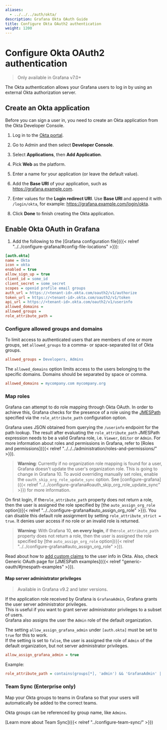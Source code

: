 ```yaml
---
aliases:
  - ../../../auth/okta/
description: Grafana Okta OAuth Guide
title: Configure Okta OAuth2 authentication
weight: 1200
---
```


# Configure Okta OAuth2 authentication

> Only available in Grafana v7.0+

The Okta authentication allows your Grafana users to log in by using an external Okta authorization server.

## Create an Okta application

Before you can sign a user in, you need to create an Okta application from the Okta Developer Console.

1. Log in to the [Okta portal](https://login.okta.com/).

1. Go to Admin and then select **Developer Console**.

1. Select **Applications**, then **Add Application**.

1. Pick **Web** as the platform.

1. Enter a name for your application (or leave the default value).

1. Add the **Base URI** of your application, such as https://grafana.example.com.

1. Enter values for the **Login redirect URI**. Use **Base URI** and append it with `/login/okta`, for example: https://grafana.example.com/login/okta.

1. Click **Done** to finish creating the Okta application.

## Enable Okta OAuth in Grafana

1. Add the following to the [Grafana configuration file]({{< relref "../../configure-grafana/#config-file-locations" >}}):

```ini
[auth.okta]
name = Okta
icon = okta
enabled = true
allow_sign_up = true
client_id = some_id
client_secret = some_secret
scopes = openid profile email groups
auth_url = https://<tenant-id>.okta.com/oauth2/v1/authorize
token_url = https://<tenant-id>.okta.com/oauth2/v1/token
api_url = https://<tenant-id>.okta.com/oauth2/v1/userinfo
allowed_domains =
allowed_groups =
role_attribute_path =
```

### Configure allowed groups and domains

To limit access to authenticated users that are members of one or more groups, set `allowed_groups`
to a comma- or space-separated list of Okta groups.

```ini
allowed_groups = Developers, Admins
```

The `allowed_domains` option limits access to the users belonging to the specific domains. Domains should be separated by space or comma.

```ini
allowed_domains = mycompany.com mycompany.org
```

### Map roles

Grafana can attempt to do role mapping through Okta OAuth. In order to achieve this, Grafana checks for the presence of a role using the [JMESPath](http://jmespath.org/examples.html) specified via the `role_attribute_path` configuration option.

Grafana uses JSON obtained from querying the `/userinfo` endpoint for the path lookup. The result after evaluating the `role_attribute_path` JMESPath expression needs to be a valid Grafana role, i.e. `Viewer`, `Editor` or `Admin`. For more information about roles and permissions in Grafana, refer to [Roles and permissions]({{< relref "../../../administration/roles-and-permissions/" >}}).

> **Warning**: Currently if no organization role mapping is found for a user, Grafana doesn't
> update the user's organization role. This is going to change in Grafana 10. To avoid overriding manually set roles,
> enable the `oauth_skip_org_role_update_sync` option.
> See [configure-grafana]({{< relref "../../configure-grafana#oauth_skip_org_role_update_sync" >}}) for more information.

On first login, if the`role_attribute_path` property does not return a role, then the user is assigned the role
specified by [the `auto_assign_org_role` option]({{< relref "../../configure-grafana#auto_assign_org_role" >}}).
You can disable this default role assignment by setting `role_attribute_strict = true`.
It denies user access if no role or an invalid role is returned.

> **Warning**: With Grafana 10, **on every login**, if the`role_attribute_path` property does not return a role,
> then the user is assigned the role specified by
> [the `auto_assign_org_role` option]({{< relref "../../configure-grafana#auto_assign_org_role" >}}).

Read about how to [add custom claims](https://developer.okta.com/docs/guides/customize-tokens-returned-from-okta/add-custom-claim/) to the user info in Okta. Also, check Generic OAuth page for [JMESPath examples]({{< relref "generic-oauth/#jmespath-examples" >}}).

#### Map server administrator privileges

> Available in Grafana v9.2 and later versions.

If the application role received by Grafana is `GrafanaAdmin`, Grafana grants the user server administrator privileges.  
This is useful if you want to grant server administrator privileges to a subset of users.  
Grafana also assigns the user the `Admin` role of the default organization.

The setting `allow_assign_grafana_admin` under `[auth.okta]` must be set to `true` for this to work.  
If the setting is set to `false`, the user is assigned the role of `Admin` of the default organization, but not server administrator privileges.

```ini
allow_assign_grafana_admin = true
```

Example:

```ini
role_attribute_path = contains(groups[*], 'admin') && 'GrafanaAdmin' || contains(groups[*], 'editor') && 'Editor' || 'Viewer'
```

### Team Sync (Enterprise only)

Map your Okta groups to teams in Grafana so that your users will automatically be added to
the correct teams.

Okta groups can be referenced by group name, like `Admins`.

[Learn more about Team Sync]({{< relref "../configure-team-sync/" >}})
